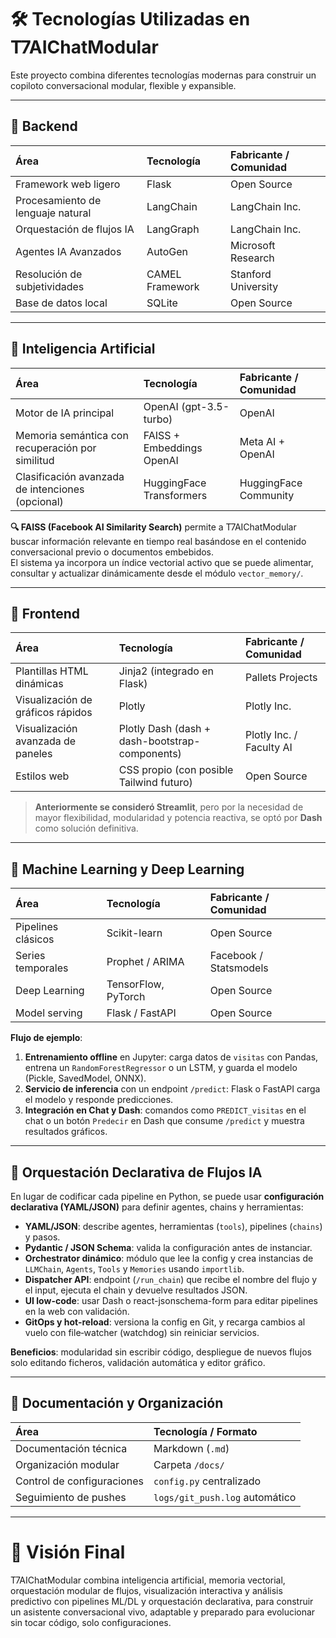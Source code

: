 # 🛠️ Tecnologías Utilizadas en T7AIChatModular

Este proyecto combina diferentes tecnologías modernas para construir un copiloto conversacional modular, flexible y expansible.

---

## 🔹 Backend

| Área                                 | Tecnología              | Fabricante / Comunidad   |
|:-------------------------------------|:------------------------|:-------------------------|
| Framework web ligero                 | Flask                   | Open Source              |
| Procesamiento de lenguaje natural    | LangChain               | LangChain Inc.           |
| Orquestación de flujos IA            | LangGraph               | LangChain Inc.           |
| Agentes IA Avanzados                 | AutoGen                 | Microsoft Research       |
| Resolución de subjetividades         | CAMEL Framework         | Stanford University      |
| Base de datos local                  | SQLite                  | Open Source              |

---

## 🔹 Inteligencia Artificial

| Área                                           | Tecnología                             | Fabricante / Comunidad    |
|:-----------------------------------------------|:---------------------------------------|:--------------------------|
| Motor de IA principal                          | OpenAI (gpt-3.5-turbo)                 | OpenAI                    |
| Memoria semántica con recuperación por similitud | FAISS + Embeddings OpenAI              | Meta AI + OpenAI          |
| Clasificación avanzada de intenciones (opcional) | HuggingFace Transformers               | HuggingFace Community     |

**🔍 FAISS (Facebook AI Similarity Search)** permite a T7AIChatModular buscar información relevante en tiempo real basándose en el contenido conversacional previo o documentos embebidos.  
El sistema ya incorpora un índice vectorial activo que se puede alimentar, consultar y actualizar dinámicamente desde el módulo `vector_memory/`.

---

## 🔹 Frontend

| Área                                | Tecnología                                           | Fabricante / Comunidad       |
|:------------------------------------|:-----------------------------------------------------|:-----------------------------|
| Plantillas HTML dinámicas           | Jinja2 (integrado en Flask)                          | Pallets Projects             |
| Visualización de gráficos rápidos   | Plotly                                              | Plotly Inc.                  |
| Visualización avanzada de paneles   | Plotly Dash (dash + dash-bootstrap-components)      | Plotly Inc. / Faculty AI     |
| Estilos web                         | CSS propio (con posible Tailwind futuro)             | Open Source                  |

> **Anteriormente se consideró Streamlit**, pero por la necesidad de mayor flexibilidad, modularidad y potencia reactiva, se optó por **Dash** como solución definitiva.

---

## 🔹 Machine Learning y Deep Learning

| Área                        | Tecnología            | Fabricante / Comunidad |
|:----------------------------|:----------------------|:-----------------------|
| Pipelines clásicos          | Scikit-learn          | Open Source            |
| Series temporales           | Prophet / ARIMA       | Facebook / Statsmodels |
| Deep Learning               | TensorFlow, PyTorch   | Open Source            |
| Model serving               | Flask / FastAPI       | Open Source            |

**Flujo de ejemplo**:
1. **Entrenamiento offline** en Jupyter: carga datos de `visitas` con Pandas, entrena un `RandomForestRegressor` o un LSTM, y guarda el modelo (Pickle, SavedModel, ONNX).  
2. **Servicio de inferencia** con un endpoint `/predict`: Flask o FastAPI carga el modelo y responde predicciones.  
3. **Integración en Chat y Dash**: comandos como `PREDICT_visitas` en el chat o un botón `Predecir` en Dash que consume `/predict` y muestra resultados gráficos.

---

## 🔹 Orquestación Declarativa de Flujos IA

En lugar de codificar cada pipeline en Python, se puede usar **configuración declarativa (YAML/JSON)** para definir agentes, chains y herramientas:

- **YAML/JSON**: describe agentes, herramientas (`tools`), pipelines (`chains`) y pasos.  
- **Pydantic / JSON Schema**: valida la configuración antes de instanciar.  
- **Orchestrator dinámico**: módulo que lee la config y crea instancias de `LLMChain`, `Agents`, `Tools` y `Memories` usando `importlib`.  
- **Dispatcher API**: endpoint (`/run_chain`) que recibe el nombre del flujo y el input, ejecuta el chain y devuelve resultados JSON.  
- **UI low-code**: usar Dash o react-jsonschema-form para editar pipelines en la web con validación.  
- **GitOps y hot-reload**: versiona la config en Git, y recarga cambios al vuelo con file‐watcher (watchdog) sin reiniciar servicios.

**Beneficios**: modularidad sin escribir código, despliegue de nuevos flujos solo editando ficheros, validación automática y editor gráfico.

---

## 🔹 Documentación y Organización

| Área                        | Tecnología / Formato         |
|:----------------------------|:-----------------------------|
| Documentación técnica       | Markdown (`.md`)             |
| Organización modular        | Carpeta `/docs/`             |
| Control de configuraciones  | `config.py` centralizado     |
| Seguimiento de pushes       | `logs/git_push.log` automático |

---

# 🎯 Visión Final

T7AIChatModular combina inteligencia artificial, memoria vectorial, orquestación modular de flujos, visualización interactiva y análisis predictivo con pipelines ML/DL y orquestación declarativa, para construir un asistente conversacional vivo, adaptable y preparado para evolucionar sin tocar código, solo configuraciones.  
